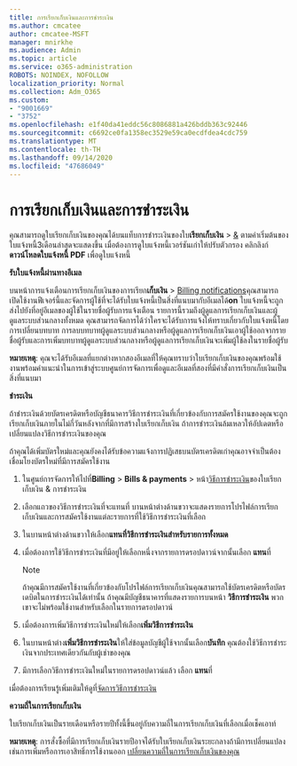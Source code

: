 ```yaml
---
title: การเรียกเก็บเงินและการชำระเงิน
ms.author: cmcatee
author: cmcatee-MSFT
manager: mnirkhe
ms.audience: Admin
ms.topic: article
ms.service: o365-administration
ROBOTS: NOINDEX, NOFOLLOW
localization_priority: Normal
ms.collection: Adm_O365
ms.custom:
- "9001669"
- "3752"
ms.openlocfilehash: e1f40da41eddc56c8086881a426bddb363c92446
ms.sourcegitcommit: c6692ce0fa1358ec3529e59ca0ecdfdea4cdc759
ms.translationtype: MT
ms.contentlocale: th-TH
ms.lasthandoff: 09/14/2020
ms.locfileid: "47686049"
---
```

# <a name="billing-and-payment"></a>การเรียกเก็บเงินและการชำระเงิน

คุณสามารถดูใบเรียกเก็บเงินของคุณได้บนแท็บการชำระเงินของใบ**เรียกเก็บเงิน**  >  [&](https://go.microsoft.com/fwlink/p/?linkid=848039)  ตามค่าเริ่มต้นของใบแจ้งหนี้3เดือนล่าสุดจะแสดงขึ้น  เมื่อต้องการดูใบแจ้งหนี้เวอร์ชันเก่าให้ปรับตัวกรอง  คลิกลิงก์ **ดาวน์โหลดใบแจ้งหนี้ PDF** เพื่อดูใบแจ้งหนี้

**รับใบแจ้งหนี้ผ่านทางอีเมล**

บนหน้าการแจ้งเตือนการเรียกเก็บเงินของการเรียก**เก็บเงิน**  >  [Billing notifications](https://go.microsoft.com/fwlink/p/?linkid=853212)คุณสามารถเปิดใช้งานฟีเจอร์นี้และจัดการผู้ใช้ที่จะได้รับใบแจ้งหนี้เป็นสิ่งที่แนบมากับอีเมลได้**on** ใบแจ้งหนี้จะถูกส่งไปยังที่อยู่อีเมลของผู้ใช้ในรายชื่อผู้รับการแจ้งเตือน รายการนี้รวมถึงผู้ดูแลการเรียกเก็บเงินและผู้ดูแลระบบส่วนกลางทั้งหมด  คุณสามารถจัดการได้ว่าใครจะได้รับการแจ้งให้ทราบเกี่ยวกับใบแจ้งหนี้โดยการเปลี่ยนบทบาท  การลบบทบาทผู้ดูแลระบบส่วนกลางหรือผู้ดูแลการเรียกเก็บเงินเอาผู้ใช้ออกจากรายชื่อผู้รับและการเพิ่มบทบาทผู้ดูแลระบบส่วนกลางหรือผู้ดูแลการเรียกเก็บเงินจะเพิ่มผู้ใช้ลงในรายชื่อผู้รับ

**หมายเหตุ**: คุณจะได้รับอีเมลที่แยกต่างหากสองอีเมลที่ให้คุณทราบว่าใบเรียกเก็บเงินของคุณพร้อมใช้งานพร้อมคำแนะนำในการเข้าสู่ระบบศูนย์การจัดการเพื่อดูและอีเมลที่สองที่มีคำสั่งการเรียกเก็บเงินเป็นสิ่งที่แนบมา

**ชำระเงิน**

ถ้าชำระเงินด้วยบัตรเครดิตหรือบัญชีธนาคารวิธีการชำระเงินที่เกี่ยวข้องกับการสมัครใช้งานของคุณจะถูกเรียกเก็บเงินภายในไม่กี่วันหลังจากที่มีการสร้างใบเรียกเก็บเงิน ถ้าการชำระเงินล้มเหลวให้อัปเดตหรือเปลี่ยนแปลงวิธีการชำระเงินของคุณ

ถ้าคุณได้เพิ่มบัตรใหม่และคุณยังคงได้รับข้อความแจ้งการปฏิเสธบนบัตรเครดิตเก่าคุณอาจจำเป็นต้องเชื่อมโยงบัตรใหม่ที่มีการสมัครใช้งาน

1. ในศูนย์การจัดการให้ไปที่**Billing**  >  **Bills & payments**  >  หน้า[วิธีการชำระเงิน](https://go.microsoft.com/fwlink/p/?linkid=2018806)ของใบเรียกเก็บเงิน & การชำระเงิน

2. เลือกแถวของวิธีการชำระเงินที่จะแทนที่ บานหน้าต่างด้านขวาจะแสดงรายการโปรไฟล์การเรียกเก็บเงินและการสมัครใช้งานแต่ละรายการที่ใช้วิธีการชำระเงินที่เลือก

3. ในบานหน้าต่างด้านขวาให้เลือก**แทนที่วิธีการชำระเงินสำหรับรายการทั้งหมด**

4. เมื่อต้องการใช้วิธีการชำระเงินที่มีอยู่ให้เลือกหนึ่งจากรายการดรอปดาวน์จากนั้นเลือก **แทน**ที่

    > [!NOTE]
    > ถ้าคุณมีการสมัครใช้งานที่เกี่ยวข้องกับโปรไฟล์การเรียกเก็บเงินคุณสามารถใช้บัตรเครดิตหรือบัตรเดบิตในการชำระเงินได้เท่านั้น ถ้าคุณมีบัญชีธนาคารที่แสดงรายการบนหน้า **วิธีการชำระเงิน** พวกเขาจะไม่พร้อมใช้งานสำหรับเลือกในรายการดรอปดาวน์

5. เมื่อต้องการเพิ่มวิธีการชำระเงินใหม่ให้เลือก**เพิ่มวิธีการชำระเงิน**

6. ในบานหน้าต่าง**เพิ่มวิธีการชำระเงิน**ให้ใส่ข้อมูลบัญชีผู้ใช้จากนั้นเลือก**บันทึก** คุณต้องใช้วิธีการชำระเงินจากประเทศเดียวกันกับผู้เช่าของคุณ

7. มีการเลือกวิธีการชำระเงินใหม่ในรายการดรอปดาวน์แล้ว เลือก **แทน**ที่

เมื่อต้องการเรียนรู้เพิ่มเติมให้ดูที่[จัดการวิธีการชำระเงิน](https://docs.microsoft.com/microsoft-365/commerce/billing-and-payments/manage-payment-methods)

**ความถี่ในการเรียกเก็บเงิน**

ใบเรียกเก็บเงินเป็นรายเดือนหรือรายปีทั้งนี้ขึ้นอยู่กับความถี่ในการเรียกเก็บเงินที่เลือกเมื่อเช็คเอาท์  

**หมายเหตุ**: การสั่งซื้อที่มีการเรียกเก็บเงินรายปีอาจได้รับใบเรียกเก็บเงินระยะกลางถ้ามีการเปลี่ยนแปลงเช่นการเพิ่มหรือการเอาสิทธิ์การใช้งานออก [เปลี่ยนความถี่ในการเรียกเก็บเงินของคุณ](https://docs.microsoft.com/microsoft-365/commerce/billing-and-payments/change-payment-frequency)
